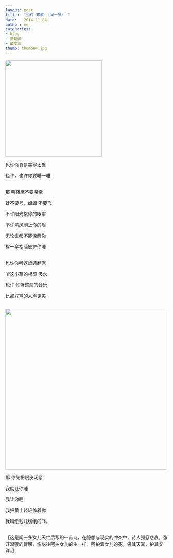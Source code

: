```yaml
---
layout: post
title:  "也许 葬歌 （闻一多） "
date:   2014-11-04 
author: me
categories: 
- blog
- 清新流
- 散文流
thumb: thumb04.jpg
---
```

<img src="http://liubai.qiniudn.com/yexu3.jpg" style="width:300px;height=248px">

也许你真是哭得太累

也许，也许你要睡一睡<br><br>


那 叫夜鹰不要咳嗽

蛙不要号，蝙蝠 不要飞

不许阳光拨你的眼帘

不许清风刷上你的眉

无论谁都不能惊醒你

撑一伞松荫庇护你睡<br><br>

<!--more-->

也许你听这蚯蚓翻泥

听这小草的根须 吸水

也许 你听这般的音乐

比那咒骂的人声更美<br><br>

<img src="http://liubai.qiniudn.com/yexu1.jpg" style="width:500px;height=248px">


那 你先把眼皮闭紧

我就让你睡

我让你睡

我把黄土轻轻盖着你

我叫纸钱儿缓缓的飞。<br><br>

 

【这是闻一多女儿夭亡后写的一首诗，在臆想与现实的冲突中，诗人强忍悲哀，张开温暖的臂膀，像以往呵护女儿的生一样，呵护着女儿的死，保其天真，护其安详。】

